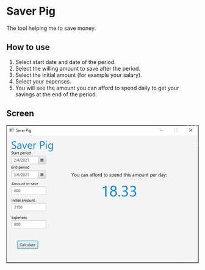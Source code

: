 # Saver Pig
The tool helping me to save money.
## How to use
1. Select start date and date of the period.
2. Select the willing amount to save after the period.
3. Select the initial amount (for example your salary).
4. Select your expenses.
5. You will see the amount you can afford to spend daily to get your savings at the end of the period.
## Screen
![screen](src/example.PNG)